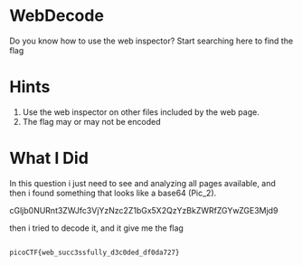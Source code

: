 # WebDecode

Do you know how to use the web inspector?
Start searching here to find the flag

# Hints

1. Use the web inspector on other files included by the web page.
2. The flag may or may not be encoded

# What I Did

In this question i just need to see and analyzing all pages available,
and then i found something that looks like a base64 (Pic_2).

cGljb0NURnt3ZWJfc3VjYzNzc2Z1bGx5X2QzYzBkZWRfZGYwZGE3Mjd9

then i tried to decode it, and it give me the flag

```

picoCTF{web_succ3ssfully_d3c0ded_df0da727}

```
